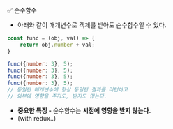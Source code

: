 ✅ 순수함수
* 아래와 같이 매개변수로 객체를 받아도 순수함수일 수 있다.
```javascript
const func = (obj, val) => {
    return obj.number + val;
}

func({number: 3}, 5);
func({number: 3}, 5);
func({number: 3}, 5);
func({number: 3}, 5);
// 동일한 매개변수에 항상 동일한 결과를 리턴하고
// 외부에 영향을 주지도, 받지도 않는다.
```
* <b>중요한 특징 - </b> 순수함수는 <b>시점에 영향을 받지 않는다.</b>
* (with redux..)